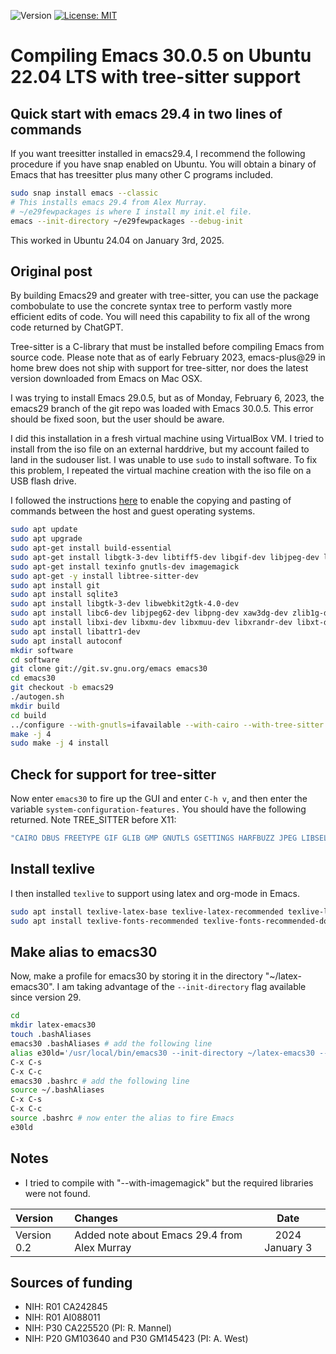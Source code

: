 ![Version](https://img.shields.io/static/v1?label=emacs30ubuntu22&message=0.2&color=brightcolor)
[![License: MIT](https://img.shields.io/badge/License-MIT-blue.svg)](https://opensource.org/licenses/MIT)


# Compiling Emacs 30.0.5 on Ubuntu 22.04 LTS with tree-sitter support

## Quick start with emacs 29.4 in two lines of commands

If you want treesitter installed in emacs29.4, I recommend the following procedure if you have snap enabled on Ubuntu.
You will obtain a binary of Emacs that has treesitter plus many other C programs included.

```bash
sudo snap install emacs --classic
# This installs emacs 29.4 from Alex Murray.
# ~/e29fewpackages is where I install my init.el file.
emacs --init-directory ~/e29fewpackages --debug-init
```
This worked in Ubuntu 24.04 on January 3rd, 2025.


## Original post
By building Emacs29 and greater with tree-sitter, you can use the package combobulate to use the concrete syntax tree to perform vastly more efficient edits of code.
You will need this capability to fix all of the wrong code returned by ChatGPT.

Tree-sitter is a C-library that must be installed before compiling Emacs from source code.
Please note that as of early February 2023, emacs-plus@29 in home brew does not ship with support for tree-sitter, nor does the latest version downloaded from Emacs on Mac OSX.

I was trying to install Emacs 29.0.5, but as of Monday, February 6, 2023, the emacs29 branch of the git repo was loaded with Emacs 30.0.5. This error should be fixed soon, but the user should be aware.

I did this installation in a fresh virtual machine using VirtualBox VM.
I tried to install from the iso file on an external harddrive, but my account failed to land in the sudouser list.
I was unable to use `sudo` to install software.
To fix this problem, I repeated the virtual machine creation with the iso file on a USB flash drive.

I followed the instructions [here](https://www.techrepublic.com/article/how-to-enable-copy-and-paste-in-virtualbox/) to enable the copying and pasting of commands between the host and guest operating systems.

```bash
sudo apt update
sudo apt upgrade
sudo apt-get install build-essential
sudo apt-get install libgtk-3-dev libtiff5-dev libgif-dev libjpeg-dev libpng-dev libxpm-dev libncurses-dev libtiff-dev
sudo apt-get install texinfo gnutls-dev imagemagick
sudo apt-get -y install libtree-sitter-dev
sudo apt install git
sudo apt install sqlite3
sudo apt install libgtk-3-dev libwebkit2gtk-4.0-dev
sudo apt install libc6-dev libjpeg62-dev libpng-dev xaw3dg-dev zlib1g-dev libice-dev libsm-dev libx11-dev libxext-dev
sudo apt install libxi-dev libxmu-dev libxmuu-dev libxrandr-dev libxt-dev libxtst-dev libxv-dev
sudo apt install libattr1-dev
sudo apt install autoconf
mkdir software
cd software
git clone git://git.sv.gnu.org/emacs emacs30
cd emacs30
git checkout -b emacs29
./autogen.sh
mkdir build
cd build
../configure --with-gnutls=ifavailable --with-cairo --with-tree-sitter --program-suffix=30
make -j 4
sudo make -j 4 install
```

## Check for support for tree-sitter

Now enter `emacs30` to fire up the GUI and enter `C-h v`, and then enter the variable `system-configuration-features.`
You should have the following returned. Note TREE_SITTER before X11:

```bash
"CAIRO DBUS FREETYPE GIF GLIB GMP GNUTLS GSETTINGS HARFBUZZ JPEG LIBSELINUX LIBXML2 MODULES NOTIFY INOTIFY PDUMPER PNG SECCOMP SOUND SQLITE3 THREADS TIFF TOOLKIT_SCROLL_BARS TREE_SITTER X11 XAW3D XDBE XIM XINPUT2 XPM LUCID ZLIB"
```

## Install texlive
I then installed `texlive` to support using latex and org-mode in Emacs.

```bash
sudo apt install texlive-latex-base texlive-latex-recommended texlive-latex-recommended-doc texlive-science texlive-science-doc 
sudo apt install texlive-fonts-recommended texlive-fonts-recommended-doc texlive-luatex texlive-xetex
```

## Make alias to emacs30

Now, make a profile for emacs30 by storing it in the directory "~/latex-emacs30".
I am taking advantage of the `--init-directory` flag available since version 29.

```bash
cd
mkdir latex-emacs30
touch .bashAliases
emacs30 .bashAliases # add the following line
alias e30ld='/usr/local/bin/emacs30 --init-directory ~/latex-emacs30 --debug-init' 
C-x C-s
C-x C-c
emacs30 .bashrc # add the following line
source ~/.bashAliases
C-x C-s
C-x C-c
source .bashrc # now enter the alias to fire Emacs
e30ld
```

## Notes

- I tried to compile with "--with-imagemagick" but the required libraries were not found.

|Version       |Changes                                                                                               |Date                  |
|:-------------|:-----------------------------------------------------------------------------------------------------|:--------------------:|
| Version 0.2  | Added note about Emacs 29.4 from Alex Murray                      | 2024 January 3    |



## Sources of funding

- NIH: R01 CA242845
- NIH: R01 AI088011
- NIH: P30 CA225520 (PI: R. Mannel)
- NIH: P20 GM103640 and P30 GM145423 (PI: A. West)

